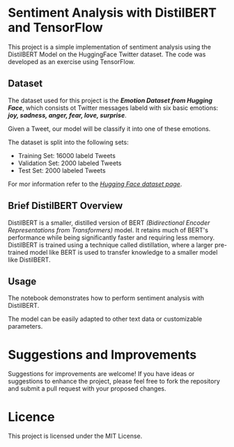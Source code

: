 

# Sentiment Analysis with DistilBERT and TensorFlow

This project is a simple implementation of sentiment analysis using the DistilBERT Model on the HuggingFace Twitter dataset. The code was developed as an exercise using TensorFlow.

## Dataset

The dataset used for this project is the *__Emotion Dataset from Hugging Face__*, which consists ot Twitter messages labeld with six basic emotions: *__joy, sadness, anger, fear, love, surprise__*.

Given a Tweet, our model will be classify it into one of these emotions.

The dataset is split into the following sets:

- Training Set: 16000 labeld Tweets
- Validation Set: 2000 labeled Tweets
- Test Set: 2000 labeled Tweets

For mor information refer to the *[Hugging Face dataset page](https://huggingface.co/datasets)*.


## Brief DistilBERT Overview

DistilBERT is a smaller, distilled version of BERT   *(Bidirectional Encoder Representations from Transformers)* model. It retains much of BERT's performance while being significantly faster and requiring less memory. DistilBERT is trained using a technique called distillation, where a larger pre-trained model like BERT is used to transfer knowledge to a smaller model like DistilBERT. 

## Usage

The notebook demonstrates how to perform sentiment analysis with DistilBERT.

The model can be easily adapted to other text data or customizable parameters. 


# Suggestions and Improvements

Suggestions for improvements are welcome! If you have ideas or suggestions to enhance the project, please feel free to fork the repository and submit a pull request with your proposed changes.


# Licence 

This project is licensed under the MIT License.